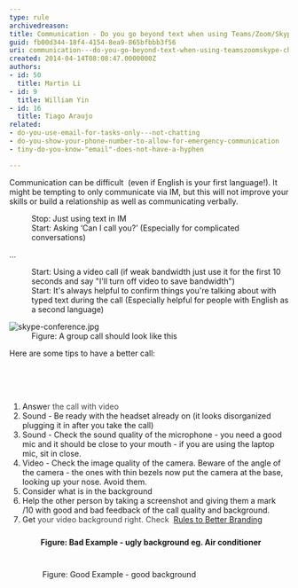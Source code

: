```yaml
---
type: rule
archivedreason: 
title: Communication - Do you go beyond text when using Teams/Zoom/Skype chat?
guid: fb00d344-18f4-4154-8ea9-865bfbbb3f56
uri: communication---do-you-go-beyond-text-when-using-teamszoomskype-chat
created: 2014-04-14T08:08:47.0000000Z
authors:
- id: 50
  title: Martin Li
- id: 9
  title: William Yin
- id: 16
  title: Tiago Araujo
related:
- do-you-use-email-for-tasks-only---not-chatting
- do-you-show-your-phone-number-to-allow-for-emergency-communication
- tiny-do-you-know-"email"-does-not-have-a-hyphen

---
```



<p>Communication can be difficult &#160;(even if English is your first language!).&#160;It might be tempting to only communicate via IM, but this will not improve your skills or build a relationship as well as communicating verbally.​​<br></p><dd class="ssw15-rteElement-FigureBad">Stop&#58; Just using&#160;text in IM<br></dd><dd class="ssw15-rteElement-FigureGood">Start&#58; Asking ‘Can I call you?’ (Especially for complicated conversations)<br></dd><p><span style="color&#58;#333333;">...</span></p><dd class="ssw15-rteElement-FigureGood">Start&#58; Using a video call (if weak bandwidth just use it for the first 10 seconds and say &quot;I'll turn off video to save bandwidth&quot;)<br></dd><dd class="ssw15-rteElement-FigureGood">Start&#58; It's always helpful to confirm things you're talking about with typed text during the call (Especially helpful for people with English as a second language)<br></dd><dl class="image"><dt> <img src="/PublishingImages/skype-conference.jpg" alt="skype-conference.jpg" /> <br>
   </dt><dd>Figure&#58; A group call should look like this <br></dd></dl><p>Here are some tips to have a better call&#58;​<br></p>
<br><excerpt class='endintro'></excerpt><br>
&#160; &#160;&#160; 
<div><ol><li>Answe<span style="color&#58;#444444;">r the call with video</span><br></li><li>Sound - Be ready with the headset already on (it looks disorganized plugging it in after you take the call)<br></li><li>Sound - Check the sound quality of the microphone - you need a good mic and it should be close to your mouth - if you are using the laptop mic, sit in close.<br></li><li>Video - Check the image quality of the camera. Beware of the angle of the camera - the ones with thin bezels now put the camera at the base, looking up your nose. Avoid them.<br></li><li>Consider what is in the background&#160;<br></li><li>Help the other person by taking a screenshot and giving them a mark /10 with good and bad feedback of the call quality&#160;and background.<br></li><li>​​Get<span style="color&#58;#444444;"> your video background right. Check&#160; </span><a href="/_layouts/15/FIXUPREDIRECT.ASPX?WebId=3dfc0e07-e23a-4cbb-aac2-e778b71166a2&amp;TermSetId=07da3ddf-0924-4cd2-a6d4-a4809ae20160&amp;TermId=f6b90f42-7f48-4c44-b766-295de647bb47">Rules to Better Branding</a><br></li></ol><dl class="image"><dt>
         <img src="/SiteAssets/do-you-go-beyond-just-using-skype-chat/Bad-Video-Background-orgn.png" alt="" style="margin&#58;5px;" /> 
         <br>
      </dt><dd class="ssw15-rteElement-FigureBad">
         <strong>&#160; &#160;&#160;&#160;Figure&#58; Bad Example - ugly background eg. Air conditioner</strong><br>​​​​<br></dd></dl><dl class="image"><dt>
         <img src="/SiteAssets/do-you-go-beyond-just-using-skype-chat/Good-Video-Background-orgn.png" alt="" style="margin&#58;5px;" /> 
         <br>
      </dt><dd class="ssw15-rteElement-FigureGood"> &#160; &#160;&#160;&#160;​​Figure&#58; Good Example - good background​​​<br></dd></dl></div>


